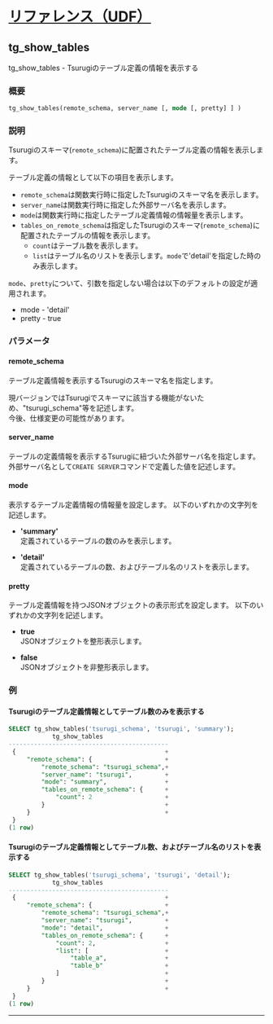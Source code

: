 # [リファレンス（UDF）](../udf_reference.md)

## tg_show_tables

tg_show_tables -  Tsurugiのテーブル定義の情報を表示する

### 概要

```sql
tg_show_tables(remote_schema, server_name [, mode [, pretty] ] )
```

### 説明

Tsurugiのスキーマ(`remote_schema`)に配置されたテーブル定義の情報を表示します。

テーブル定義の情報として以下の項目を表示します。

- `remote_schema`は関数実行時に指定したTsurugiのスキーマ名を表示します。
- `server_name`は関数実行時に指定した外部サーバ名を表示します。
- `mode`は関数実行時に指定したテーブル定義情報の情報量を表示します。  
- `tables_on_remote_schema`は指定したTsurugiのスキーマ(`remote_schema`)に配置されたテーブルの情報を表示します。
  - `count`はテーブル数を表示します。
  - `list`はテーブル名のリストを表示します。`mode`で'detail'を指定した時のみ表示します。

`mode`、`pretty`について、引数を指定しない場合は以下のデフォルトの設定が適用されます。

- mode - 'detail'
- pretty - true

### パラメータ

#### remote_schema

テーブル定義情報を表示するTsurugiのスキーマ名を指定します。

現バージョンではTsurugiでスキーマに該当する機能がないため、"tsurugi_schema"等を記述します。  
今後、仕様変更の可能性があります。

#### server_name

テーブルの定義情報を表示するTsurugiに紐づいた外部サーバ名を指定します。  
外部サーバ名として`CREATE SERVER`コマンドで定義した値を記述します。

#### mode

表示するテーブル定義情報の情報量を設定します。
以下のいずれかの文字列を記述します。

- **'summary'**  
  定義されているテーブルの数のみを表示します。

- **'detail'**  
  定義されているテーブルの数、およびテーブル名のリストを表示します。

#### pretty

テーブル定義情報を持つJSONオブジェクトの表示形式を設定します。
以下のいずれかの文字列を記述します。

- **true**  
  JSONオブジェクトを整形表示します。
  
- **false**  
  JSONオブジェクトを非整形表示します。

### 例

#### Tsurugiのテーブル定義情報としてテーブル数のみを表示する

  ```sql
  SELECT tg_show_tables('tsurugi_schema', 'tsurugi', 'summary');
              tg_show_tables
  --------------------------------------------
   {                                         +
       "remote_schema": {                    +
           "remote_schema": "tsurugi_schema",+
           "server_name": "tsurugi",         +
           "mode": "summary",                +
           "tables_on_remote_schema": {      +
               "count": 2                    +
           }                                 +
       }                                     +
   }
  (1 row)
  ```

#### Tsurugiのテーブル定義情報としてテーブル数、およびテーブル名のリストを表示する

  ```sql
  SELECT tg_show_tables('tsurugi_schema', 'tsurugi', 'detail');
              tg_show_tables
  --------------------------------------------
   {                                         +
       "remote_schema": {                    +
           "remote_schema": "tsurugi_schema",+
           "server_name": "tsurugi",         +
           "mode": "detail",                 +
           "tables_on_remote_schema": {      +
               "count": 2,                   +
               "list": [                     +
                   "table_a",                +
                   "table_b"                 +
               ]                             +
           }                                 +
       }                                     +
   }
  (1 row)
  ```

---

